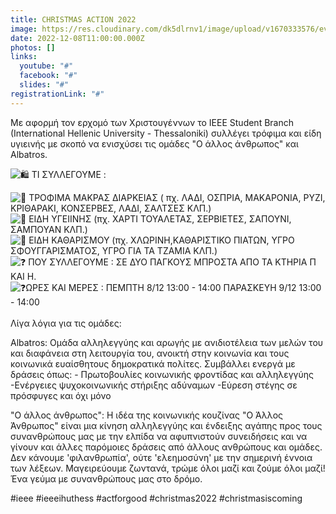 ```yaml
---
title: CHRISTMAS ACTION 2022
image: https://res.cloudinary.com/dk5dlrnv1/image/upload/v1670333576/events/Christmas_Action_nf2osm.png
date: 2022-12-08T11:00:00.000Z
photos: []
links:
  youtube: "#"
  facebook: "#"
  slides: "#"
registrationLink: "#"
---
```

Με αφορμή τον ερχομό των Χριστουγέννων το IEEE Student Branch (International Hellenic University - Thessaloniki) συλλέγει τρόφιμα και είδη υγιεινής με σκοπό να ενισχύσει τις ομάδες "Ο άλλος άνθρωπος" και Albatros. 

![🛍️](https://discord.com/assets/a2ba6861bf663df7158a5699cae07c1c.svg) ΤΙ ΣΥΛΛΕΓΟΥΜΕ :

 ![📍](https://discord.com/assets/304f17a447dd859533f5b41c0f2464f0.svg) ΤΡΟΦΙΜΑ ΜΑΚΡΑΣ ΔΙΑΡΚΕΙΑΣ ( πχ. ΛΑΔΙ, ΟΣΠΡΙΑ, ΜΑΚΑΡΟΝΙΑ, ΡΥΖΙ, ΚΡΙΘΑΡΑΚΙ, ΚΟΝΣΕΡΒΕΣ, ΛΑΔΙ, ΣΑΛΤΣΕΣ ΚΛΠ.) \
![📍](https://discord.com/assets/304f17a447dd859533f5b41c0f2464f0.svg) ΕΙΔΗ ΥΓΕΙΙΝΗΣ (πχ. ΧΑΡΤΙ ΤΟΥΑΛΕΤΑΣ, ΣΕΡΒΙΕΤΕΣ, ΣΑΠΟΥΝΙ, ΣΑΜΠΟΥΑΝ ΚΛΠ.) \
![📍](https://discord.com/assets/304f17a447dd859533f5b41c0f2464f0.svg) ΕΙΔΗ ΚΑΘΑΡΙΣΜΟΥ (πχ. ΧΛΩΡΙΝΗ,ΚΑΘΑΡΙΣΤΙΚΟ ΠΙΑΤΩΝ, ΥΓΡΟ ΣΦΟΥΓΓΑΡΙΣΜΑΤΟΣ, ΥΓΡΟ ΓΙΑ ΤΑ ΤΖΑΜΙΑ ΚΛΠ.)\
![❓](https://discord.com/assets/3e531d8e171629e9433db0bb431b2e12.svg) ΠΟΥ ΣΥΛΛΕΓΟΥΜΕ : ΣΕ ΔΥΟ ΠΑΓΚΟΥΣ ΜΠΡΟΣΤΑ ΑΠΟ ΤΑ ΚΤΗΡΙΑ Π ΚΑΙ Η. \
![❓](https://discord.com/assets/3e531d8e171629e9433db0bb431b2e12.svg)ΩΡΕΣ ΚΑΙ ΜΕΡΕΣ : ΠΕΜΠΤΗ 8/12 13:00 - 14:00 ΠΑΡΑΣΚΕΥΗ 9/12 13:00 - 14:00 \
\
Λίγα λόγια για τις ομάδες: 

Albatros: Ομάδα αλληλεγγύης και αρωγής με ανιδιοτέλεια των μελών του και διαφάνεια στη λειτουργία του, ανοικτή στην κοινωνία και τους κοινωνικά ευαίσθητους δημοκρατικά πολίτες. Συμβάλλει ενεργά με δράσεις όπως: - Πρωτοβουλίες κοινωνικής φροντίδας και αλληλεγγύης -Ενέργειες ψυχοκοινωνικής στήριξης αδύναμων -Εύρεση στέγης σε πρόσφυγες και όχι μόνο 

"Ο άλλος άνθρωπος": Η ιδέα της κοινωνικής κουζίνας "Ο Άλλος Άνθρωπος" είναι μια κίνηση αλληλεγγύης και ένδειξης αγάπης προς τους συνανθρώπους μας με την ελπίδα να αφυπνιστούν συνειδήσεις και να γίνουν και άλλες παρόμοιες δράσεις από άλλους ανθρώπους και ομάδες. Δεν κάνουμε 'φιλανθρωπία', ούτε 'ελεημοσύνη' με την σημερινή έννοια των λέξεων. Μαγειρεύουμε ζωντανά, τρώμε όλοι μαζί και ζούμε όλοι μαζί! Ένα γεύμα με συνανθρώπους μας στο δρόμο. 

\#ieee #ieeeihuthess #actforgood #christmas2022 #christmasiscoming